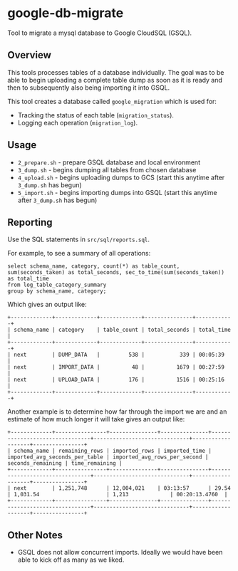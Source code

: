 # google-db-migrate

Tool to migrate a mysql database to Google CloudSQL (GSQL).

## Overview
This tools processes tables of a database individually.
The goal was to be able to begin uploading a complete table dump as soon as it is ready
and then to subsequently also being importing it into GSQL.

This tool creates a database called `google_migration` which is used for:
* Tracking the status of each table (`migration_status`).
* Logging each operation (`migration_log`).


## Usage
* `2_prepare.sh` - prepare GSQL database and local environment
* `3_dump.sh` - begins dumping all tables from chosen database
* `4_upload.sh` - begins uploading dumps to GCS (start this anytime after `3_dump.sh` has begun)
* `5_import.sh` - begins importing dumps into GSQL (start this anytime after `3_dump.sh` has begun)


## Reporting
Use the SQL statements in `src/sql/reports.sql`.

For example, to see a summary of all operations:
```
select schema_name, category, count(*) as table_count, sum(seconds_taken) as total_seconds, sec_to_time(sum(seconds_taken)) as total_time
from log_table_category_summary
group by schema_name, category;
```

Which gives an output like:
```
+-------------+-------------+-------------+---------------+------------+
| schema_name | category    | table_count | total_seconds | total_time |
+-------------+-------------+-------------+---------------+------------+
| next        | DUMP_DATA   |         538 |           339 | 00:05:39   |
| next        | IMPORT_DATA |          48 |          1679 | 00:27:59   |
| next        | UPLOAD_DATA |         176 |          1516 | 00:25:16   |
+-------------+-------------+-------------+---------------+------------+
```

Another example is to determine how far through the import we are and an estimate of how much longer it will take gives an output like:
```
+-------------+----------------+---------------+---------------+--------------------------------+------------------------------+-------------------+----------------+
| schema_name | remaining_rows | imported_rows | imported_time | imported_avg_seconds_per_table | imported_avg_rows_per_second | seconds_remaining | time_remaining |
+-------------+----------------+---------------+---------------+--------------------------------+------------------------------+-------------------+----------------+
| next        | 1,251,748      | 12,004,021    | 03:13:57      | 29.54                          | 1,031.54                     | 1,213             | 00:20:13.4760  |
+-------------+----------------+---------------+---------------+--------------------------------+------------------------------+-------------------+----------------+
```

## Other Notes
* GSQL does not allow concurrent imports. Ideally we would have been able to kick off as many as we liked.
